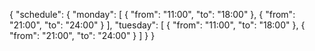 {
    "schedule": {
        "monday": [
            {
                "from": "11:00",
                "to": "18:00"
            },
            {
                "from": "21:00",
                "to": "24:00"
            }
        ],
        "tuesday": [
            {
                "from": "11:00",
                "to": "18:00"
            },
            {
                "from": "21:00",
                "to": "24:00"
            }
        ]
    }
}